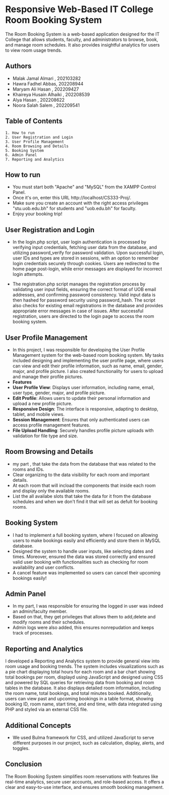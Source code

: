 
# Responsive Web-Based IT College Room Booking System
The Room Booking System is a web-based application designed for the IT College that allows students, faculty, and administrators to browse, book, and manage room schedules. It also provides insightful analytics for users to view room usage trends.

## Authors
- Malak Jamal Almari , 202103282
- Hawra Fadhel Abbas, 202208944
- Maryam Ali Hasan , 202209427
- Khaireya Husain Alhaiki , 202208539
- Alya Hasan , 202208622
- Noora Salah Salem , 202209541
## Table of Contents
    1. How to run
    2. User Registration and Login
    3. User Profile Management
    4. Room Browsing and Details
    5. Booking System
    6. Admin Panel
    7. Reporting and Analytics


## How to run
- You must start both "Apache" and "MySQL" from the XAMPP Control Panel.
- Once it's on, enter this URL http://localhost/CS333-Proj/.
- Make sure you create an account with the right access privileges "stu.uob.edu.bh" for students and "uob.edu.bh" for faculty.
- Enjoy your booking trip!
## User Registration and Login
- In the login.php script, user login authentication is processed by verifying input credentials, fetching user data from the database, and utilizing password_verify for password validation. Upon successful login, user IDs and types are stored in sessions, with an option to remember login credentials securely through cookies. Users are redirected to the home page post-login, while error messages are displayed for incorrect login attempts.

- The registration.php script manages the registration process by validating user input fields, ensuring the correct format of UOB email addresses, and confirming password consistency. Valid input data is then hashed for password security using password_hash. The script also checks for existing email registrations in the database and provides appropriate error messages in case of issues. After successful registration, users are directed to the login page to access the room booking system.

## User Profile Management
- In this project, I was responsible for developing the User Profile Management system for the web-based room booking system. My tasks included designing and implementing the user profile page, where users can view and edit their profile information, such as name, email, gender, major, and profile picture. I also created functionality for users to upload and manage their profile pictures.
- **Features**
- **User Profile View**: Displays user information, including name, email, user type, gender, major, and profile picture.
- **Edit Profile**: Allows users to update their personal information and upload a new profile picture.
- **Responsive Design**: The interface is responsive, adapting to desktop, tablet, and mobile views.
- **Session Management**: Ensures that only authenticated users can access profile management features.
- **File Upload Handling**: Securely handles profile picture uploads with validation for file type and size.
## Room Browsing and Details
- my part , that take the data from the database that was related to the rooms and IDs.
- Clear organizing to the data visibility for each room and important details.
- At each room that will incload the components that inside each room and display only the available rooms.
- List the all availabe slots that take the data for it from the database schedules and when we don't find it that will set as defult for booking rooms.
## Booking System
- I had to implement a full booking system, where I focused on allowing users to make bookings easily and efficiently and store them in MySQL database.
- Designed the system to handle user inputs, like selecting dates and times. Moreover, ensured the data was stored correctly and  ensured valid user booking with functionalities such as checking for room availability and user conflicts.
- A cancel feature was implemented so users can cancel their upcoming bookings easily!
## Admin Panel
- In my part, I was responsible for ensuring the logged in user was indeed an admin/faculty member.
- Based on that, they get privileges that allows them to add,delete and modify rooms and their schedules.
- Admin logs were also added, this ensures nonrepudation and keeps track of processes.
## Reporting and Analytics
I developed a Reporting and Analytics system to provide general view into room usage and booking trends. The system includes visualizations such as a pie chart displaying total hours for each room and a bar chart showing total bookings per room, displayd using JavaScript and designed using CSS and powered by SQL queries for retrieving data from booking and room tables in the database. It also displays detailed room information, including the room name, total bookings, and total minutes booked. Additionally, users can view past and upcoming bookings in a table format, showing booking ID, room name, start time, and end time, with data integrated using PHP and styled via an external CSS file.
## Additional Concepts
- We used Bulma framework for CSS, and utilized JavaScript to serve different purposes in our project, such as calculation, display, alerts, and toggles.
## Conclusion
The Room Booking System simplifies room reservations with features like real-time analytics, secure user accounts, and role-based access. It offers a clear and easy-to-use interface, and ensures smooth booking management. 
